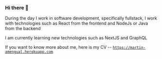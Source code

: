 ### Hi there 👋

During the day I work in software development, specifically fullstack, I work with technologies such as React from the frontend and NodeJs or Java from the backend

I am currently learning new technologies such as NextJS and GraphQL

If you want to know more about me, here is my CV -- [`https://martin-amengual.herokuapp.com`](https://martin-amengual.herokuapp.com)

<!--
**martuuamengual/martuuamengual** is a ✨ _special_ ✨ repository because its `README.md` (this file) appears on your GitHub profile.

Here are some ideas to get you started:

- 🔭 I’m currently working on ...
- 🌱 I’m currently learning ...
- 👯 I’m looking to collaborate on ...
- 🤔 I’m looking for help with ...
- 💬 Ask me about ...
- 📫 How to reach me: ...
- 😄 Pronouns: ...
- ⚡ Fun fact: ...
-->
